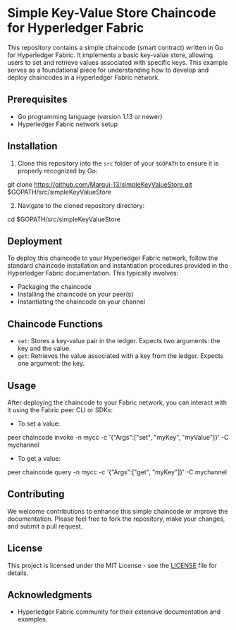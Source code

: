# Simple Key-Value Store Chaincode for Hyperledger Fabric

This repository contains a simple chaincode (smart contract) written in Go for Hyperledger Fabric. It implements a basic key-value store, allowing users to set and retrieve values associated with specific keys. This example serves as a foundational piece for understanding how to develop and deploy chaincodes in a Hyperledger Fabric network.

## Prerequisites

- Go programming language (version 1.13 or newer)
- Hyperledger Fabric network setup

## Installation

1. Clone this repository into the `src` folder of your `$GOPATH` to ensure it is properly recognized by Go:


git clone https://github.com/Marqui-13/simpleKeyValueStore.git $GOPATH/src/simpleKeyValueStore


2. Navigate to the cloned repository directory:


cd $GOPATH/src/simpleKeyValueStore


## Deployment

To deploy this chaincode to your Hyperledger Fabric network, follow the standard chaincode installation and instantiation procedures provided in the Hyperledger Fabric documentation. This typically involves:

- Packaging the chaincode
- Installing the chaincode on your peer(s)
- Instantiating the chaincode on your channel

## Chaincode Functions

- `set`: Stores a key-value pair in the ledger. Expects two arguments: the key and the value.
- `get`: Retrieves the value associated with a key from the ledger. Expects one argument: the key.

## Usage

After deploying the chaincode to your Fabric network, you can interact with it using the Fabric peer CLI or SDKs:

- To set a value:


peer chaincode invoke -n mycc -c '{"Args":["set", "myKey", "myValue"]}' -C mychannel


- To get a value:


peer chaincode query -n mycc -c '{"Args":["get", "myKey"]}' -C mychannel


## Contributing

We welcome contributions to enhance this simple chaincode or improve the documentation. Please feel free to fork the repository, make your changes, and submit a pull request.

## License

This project is licensed under the MIT License - see the [LICENSE](LICENSE) file for details.

## Acknowledgments

- Hyperledger Fabric community for their extensive documentation and examples.